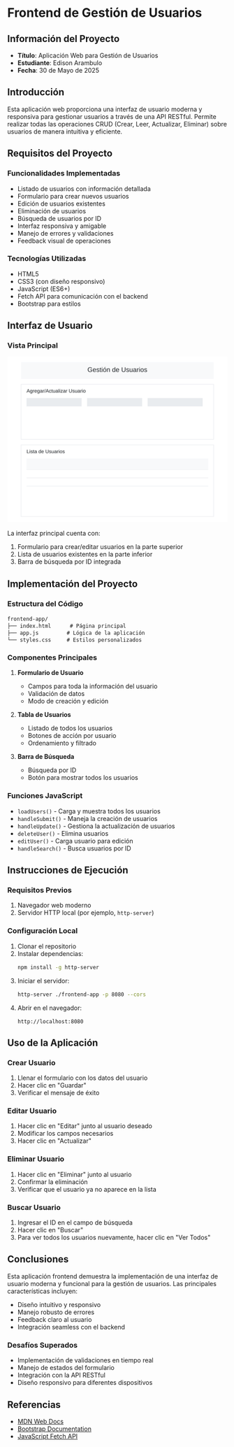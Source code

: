 # Frontend de Gestión de Usuarios

## Información del Proyecto
- **Título**: Aplicación Web para Gestión de Usuarios
- **Estudiante**: Edison Arambulo
- **Fecha**: 30 de Mayo de 2025

## Introducción
Esta aplicación web proporciona una interfaz de usuario moderna y responsiva para gestionar usuarios a través de una API RESTful. Permite realizar todas las operaciones CRUD (Crear, Leer, Actualizar, Eliminar) sobre usuarios de manera intuitiva y eficiente.

## Requisitos del Proyecto

### Funcionalidades Implementadas
- Listado de usuarios con información detallada
- Formulario para crear nuevos usuarios
- Edición de usuarios existentes
- Eliminación de usuarios
- Búsqueda de usuarios por ID
- Interfaz responsiva y amigable
- Manejo de errores y validaciones
- Feedback visual de operaciones

### Tecnologías Utilizadas
- HTML5
- CSS3 (con diseño responsivo)
- JavaScript (ES6+)
- Fetch API para comunicación con el backend
- Bootstrap para estilos

## Interfaz de Usuario

### Vista Principal
![Interfaz Principal](./images/main-interface.svg)

La interfaz principal cuenta con:
1. Formulario para crear/editar usuarios en la parte superior
2. Lista de usuarios existentes en la parte inferior
3. Barra de búsqueda por ID integrada

## Implementación del Proyecto

### Estructura del Código
```
frontend-app/
├── index.html      # Página principal
├── app.js         # Lógica de la aplicación
└── styles.css     # Estilos personalizados
```

### Componentes Principales
1. **Formulario de Usuario**
   - Campos para toda la información del usuario
   - Validación de datos
   - Modo de creación y edición

2. **Tabla de Usuarios**
   - Listado de todos los usuarios
   - Botones de acción por usuario
   - Ordenamiento y filtrado

3. **Barra de Búsqueda**
   - Búsqueda por ID
   - Botón para mostrar todos los usuarios

### Funciones JavaScript
- `loadUsers()` - Carga y muestra todos los usuarios
- `handleSubmit()` - Maneja la creación de usuarios
- `handleUpdate()` - Gestiona la actualización de usuarios
- `deleteUser()` - Elimina usuarios
- `editUser()` - Carga usuario para edición
- `handleSearch()` - Busca usuarios por ID

## Instrucciones de Ejecución

### Requisitos Previos
1. Navegador web moderno
2. Servidor HTTP local (por ejemplo, `http-server`)

### Configuración Local
1. Clonar el repositorio
2. Instalar dependencias:
   ```bash
   npm install -g http-server
   ```
3. Iniciar el servidor:
   ```bash
   http-server ./frontend-app -p 8080 --cors
   ```
4. Abrir en el navegador:
   ```
   http://localhost:8080
   ```

## Uso de la Aplicación

### Crear Usuario
1. Llenar el formulario con los datos del usuario
2. Hacer clic en "Guardar"
3. Verificar el mensaje de éxito

### Editar Usuario
1. Hacer clic en "Editar" junto al usuario deseado
2. Modificar los campos necesarios
3. Hacer clic en "Actualizar"

### Eliminar Usuario
1. Hacer clic en "Eliminar" junto al usuario
2. Confirmar la eliminación
3. Verificar que el usuario ya no aparece en la lista

### Buscar Usuario
1. Ingresar el ID en el campo de búsqueda
2. Hacer clic en "Buscar"
3. Para ver todos los usuarios nuevamente, hacer clic en "Ver Todos"

## Conclusiones
Esta aplicación frontend demuestra la implementación de una interfaz de usuario moderna y funcional para la gestión de usuarios. Las principales características incluyen:
- Diseño intuitivo y responsivo
- Manejo robusto de errores
- Feedback claro al usuario
- Integración seamless con el backend

### Desafíos Superados
- Implementación de validaciones en tiempo real
- Manejo de estados del formulario
- Integración con la API RESTful
- Diseño responsivo para diferentes dispositivos

## Referencias
- [MDN Web Docs](https://developer.mozilla.org/)
- [Bootstrap Documentation](https://getbootstrap.com/docs/)
- [JavaScript Fetch API](https://developer.mozilla.org/en-US/docs/Web/API/Fetch_API)

